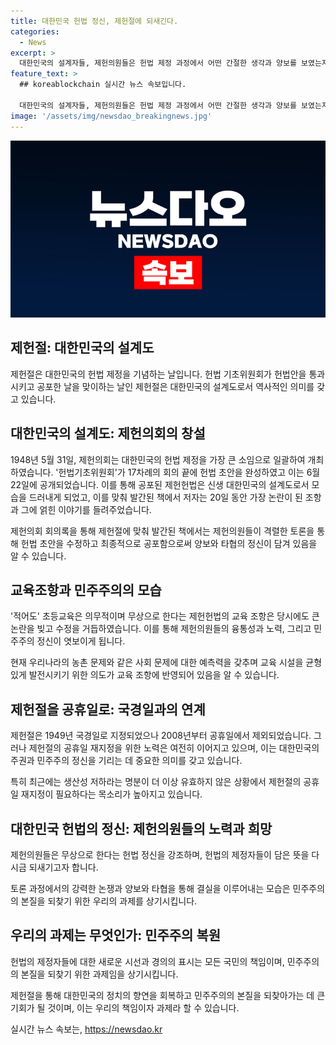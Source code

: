 ```yaml
---
title: 대한민국 헌법 정신, 제헌절에 되새긴다.
categories:
  - News
excerpt: >
  대한민국의 설계자들, 제헌의원들은 헌법 제정 과정에서 어떤 간절한 생각과 양보를 보였는지, 그들의 노력이 어떻게 우리의 민주주의 정신을 이끌어내는지 살펴볼 필요가 있다. 국경일로 지정된 제헌절이 공휴일에서 제외된 이후 생산성 저하 우려가 더이상 유효하지 않은 명분으로 보이며, 제헌의원들이 전한 헌법의 정신의 중요성을 강조한다. 또한, 제헌의원들이 보여준 논쟁과 수정을 통한 양보와 타협으로 이끌어진 민주주의의 정신과 헌법의 장래의 유연성을 강조한다. 그러므로, 우리의 헌법의 정신과 민주주의 복원을 위해 제헌절을 다시 생각해보는 것이 필요하다.
feature_text: >
  ## koreablockchain 실시간 뉴스 속보입니다.

  대한민국의 설계자들, 제헌의원들은 헌법 제정 과정에서 어떤 간절한 생각과 양보를 보였는지, 그들의 노력이 어떻게 우리의 민주주의 정신을 이끌어내는지 살펴볼 필요가 있다. 국경일로 지정된 제헌절이 공휴일에서 제외된 이후 생산성 저하 우려가 더이상 유효하지 않은 명분으로 보이며, 제헌의원들이 전한 헌법의 정신의 중요성을 강조한다. 또한, 제헌의원들이 보여준 논쟁과 수정을 통한 양보와 타협으로 이끌어진 민주주의의 정신과 헌법의 장래의 유연성을 강조한다. 그러므로, 우리의 헌법의 정신과 민주주의 복원을 위해 제헌절을 다시 생각해보는 것이 필요하다.
image: '/assets/img/newsdao_breakingnews.jpg'
---
```


<p><img src="/assets/img/newsdao_breakingnews.jpg" alt="koreablockchain 속보" /></p>

<h2 data-ke-size="size26"><b>제헌절: 대한민국의 설계도</b></h2>

<p data-ke-size="size16">제헌절은 대한민국의 헌법 제정을 기념하는 날입니다. 헌법 기초위원회가 헌법안을 통과시키고 공포한 날을 맞이하는 날인 제헌절은 대한민국의 설계도로서 역사적인 의미를 갖고 있습니다.</p>

<h2 data-ke-size="size20">대한민국의 설계도: 제헌의회의 창설</h2>

<p data-ke-size="size16">1948년 5월 31일, 제헌의회는 대한민국의 헌법 제정을 가장 큰 소임으로 일괄하여 개최하였습니다. '헌법기초위원회'가 17차례의 회의 끝에 헌법 초안을 완성하였고 이는 6월 22일에 공개되었습니다. 이를 통해 공포된 제헌헌법은 신생 대한민국의 설계도로서 모습을 드러내게 되었고, 이를 맞춰 발간된 책에서 저자는 20일 동안 가장 논란이 된 조항과 그에 얽힌 이야기를 들려주었습니다.</p>

<p data-ke-size="size16">제헌의회 회의록을 통해 제헌절에 맞춰 발간된 책에서는 제헌의원들이 격렬한 토론을 통해 헌법 초안을 수정하고 최종적으로 공포함으로써 양보와 타협의 정신이 담겨 있음을 알 수 있습니다.</p>

<h2 data-ke-size="size20">교육조항과 민주주의의 모습</h2>

<p data-ke-size="size16">'적어도' 초등교육은 의무적이며 무상으로 한다는 제헌헌법의 교육 조항은 당시에도 큰 논란을 빚고 수정을 거듭하였습니다. 이를 통해 제헌의원들의 융통성과 노력, 그리고 민주주의 정신이 엿보이게 됩니다.</p>

<p data-ke-size="size16">현재 우리나라의 농촌 문제와 같은 사회 문제에 대한 예측력을 갖추며 교육 시설을 균형 있게 발전시키기 위한 의도가 교육 조항에 반영되어 있음을 알 수 있습니다.</p>

<h2 data-ke-size="size20">제헌절을 공휴일로: 국경일과의 연계</h2>

<p data-ke-size="size16">제헌절은 1949년 국경일로 지정되었으나 2008년부터 공휴일에서 제외되었습니다. 그러나 제헌절의 공휴일 재지정을 위한 노력은 여전히 이어지고 있으며, 이는 대한민국의 주권과 민주주의 정신을 기리는 데 중요한 의미를 갖고 있습니다.</p>

<p data-ke-size="size16">특히 최근에는 생산성 저하라는 명분이 더 이상 유효하지 않은 상황에서 제헌절의 공휴일 재지정이 필요하다는 목소리가 높아지고 있습니다.</p>

<h2 data-ke-size="size20">대한민국 헌법의 정신: 제헌의원들의 노력과 희망</h2>

<p data-ke-size="size16">제헌의원들은 무상으로 한다는 헌법 정신을 강조하며, 헌법의 제정자들이 담은 뜻을 다시금 되새기고자 합니다.</p>

<p data-ke-size="size16">토론 과정에서의 강력한 논쟁과 양보와 타협을 통해 결실을 이루어내는 모습은 민주주의의 본질을 되찾기 위한 우리의 과제를 상기시킵니다.</p>

<h2 data-ke-size="size20">우리의 과제는 무엇인가: 민주주의 복원</h2>

<p data-ke-size="size16">헌법의 제정자들에 대한 새로운 시선과 경의의 표시는 모든 국민의 책임이며, 민주주의의 본질을 되찾기 위한 과제임을 상기시킵니다.</p>

<p data-ke-size="size16">제헌절을 통해 대한민국의 정치의 향연을 회복하고 민주주의의 본질을 되찾아가는 데 큰 기회가 될 것이며, 이는 우리의 책임이자 과제라 할 수 있습니다.</p>
실시간 뉴스 속보는, <a href="https://newsdao.kr" rel="dofollow">https://newsdao.kr</a>


